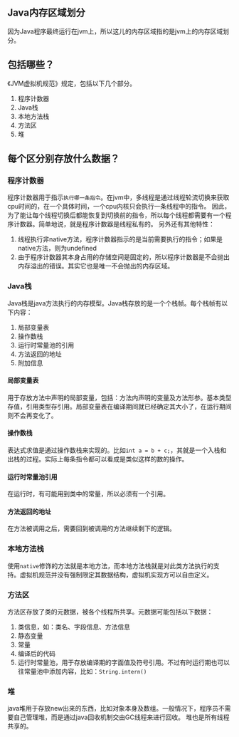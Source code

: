 ## Java内存区域划分

因为Java程序最终运行在jvm上，所以这儿的内存区域指的是jvm上的内存区域划分。

## 包括哪些？

《JVM虚拟机规范》规定，包括以下几个部分。

1. 程序计数器
2. Java栈
3. 本地方法栈
4. 方法区
5. 堆

## 每个区分别存放什么数据？

### 程序计数器

程序计数器用于指示`执行哪一条指令`。在jvm中，多线程是通过线程轮流切换来获取cpu时间的，在一个具体时间，一个cpu内核只会执行一条线程中的指令。
因此，为了能让每个线程切换后都能恢复到切换前的指令，所以每个线程都需要有一个程序计数器。简单地说，就是程序计数器是线程私有的。
另外还有其他特性：

1. 线程执行非native方法，程序计数器指示的是当前需要执行的指令；如果是native方法，则为undefined
2. 由于程序计数器其本身占用的存储空间是固定的，所以程序计数器是不会抛出内存溢出的错误。其实它也是唯一不会抛出的内存区域。

### Java栈

Java栈是java方法执行的内存模型。Java栈存放的是一个个栈帧。每个栈帧有以下内容：

1. 局部变量表
2. 操作数栈
3. 运行时常量池的引用
4. 方法返回的地址
5. 附加信息

#### 局部变量表

用于存放方法中声明的局部变量，包括：方法内声明的变量及方法形参。基本类型存值，引用类型存引用。局部变量表在编译期间就已经确定其大小了，在运行期间则不会再变化了。

#### 操作数栈

表达式求值是通过操作数栈来实现的。比如`int a = b + c;`，其就是一个入栈和出栈的过程。实际上每条指令都可以看成是类似这样的数的操作。

#### 运行时常量池引用

在运行时，有可能用到类中的常量，所以必须有一个引用。

#### 方法返回的地址

在方法被调用之后，需要回到被调用的方法继续剩下的逻辑。

### 本地方法栈

使用`native`修饰的方法就是本地方法，而本地方法栈就是对此类方法执行的支持。虚拟机规范并没有强制限定其数据结构，虚拟机实现方可以自由定义。

### 方法区

方法区存放了类的元数据，被各个线程所共享。元数据可能包括以下数据：

1. 类信息，如：类名、字段信息、方法信息
2. 静态变量
3. 常量
4. 编译后的代码
5. 运行时常量池，用于存放编译期的字面值及符号引用。不过有时运行期也可以往常量池中添加内容，比如：`String.intern()`

### 堆

java堆用于存放new出来的东西，比如对象本身及数组。一般情况下，程序员不需要自己管理堆，而是通过java回收机制交由GC线程来进行回收。
堆也是所有线程共享的。